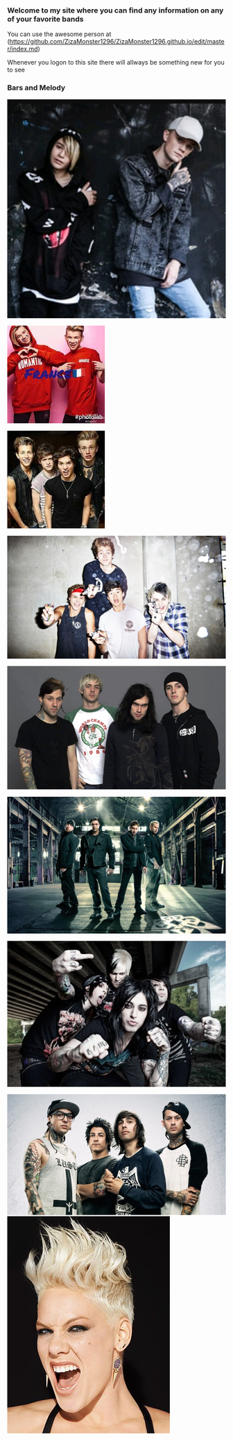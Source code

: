 ### Welcome to my site where you can find any information on any of your favorite bands

You can use the awesome person at (https://github.com/ZizaMonster1296/ZizaMonster1296.github.io/edit/master/index.md) 

Whenever you logon to this site there will allways be something new for you to see

### Bars and Melody
[<img src="27879840_156810825116304_4833839718594510848_n.jpg" alt="hi" class="inline"/>](BarsAndMelody.md)



[<img src="/images.jpeg" alt="hi" class="inline"/>](MarcusAndMartinus.md)

[<img src="/download.jpeg" alt="hi" class="inline"/>](TheVamps.md)

[<img src="/f99cfb8b80456902e3f9385d3a948e4c.jpg" alt="hi" class="inline"/>](5SecondsofSummer.md)

[<img src="/The-Used-main.jpg" alt="hi" class="inline"/>](TheUsed.md)

[<img src="/Breaking-Benjamin.jpg" alt="hi" class="inline"/>](BreakingBenjamin.md)

[<img src="/fallinginreverse-1330549922.jpg" alt="hi" class="inline"/>](FallingInReverse.md)

[<img src="/Article-9927129-1375263547_piercetheveil_normal.jpg" alt="hi" class="inline"/>](PierceTheVeil.md)
[<img src="/309296-P-nk.jpg" alt="hi" class="inline"/>](P!nk.md)


  
